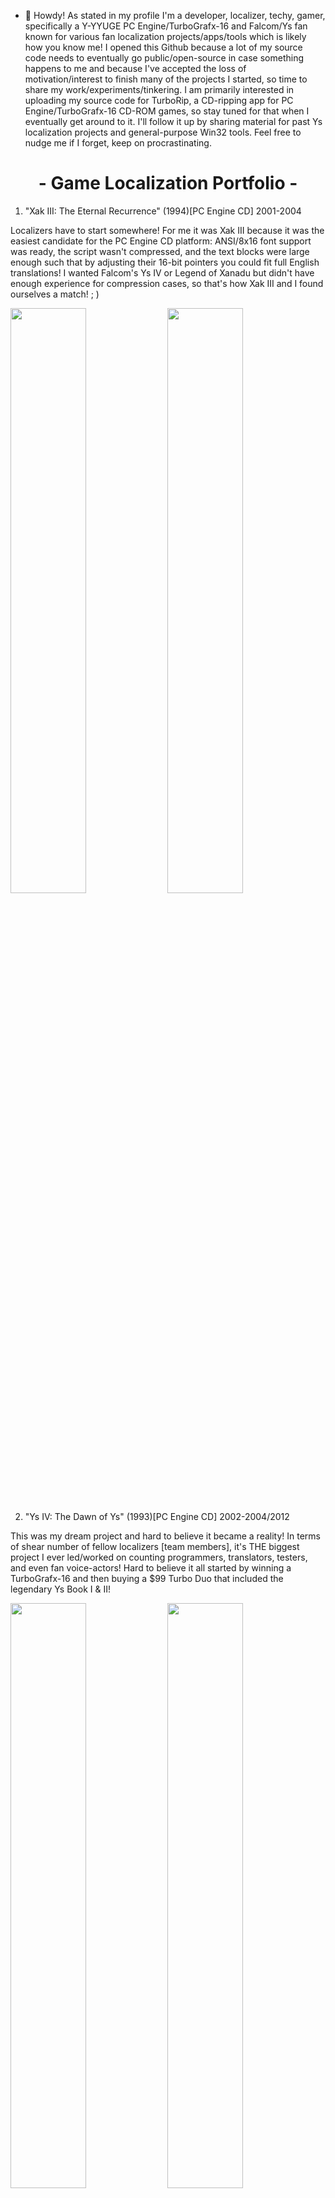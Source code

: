 - 👋 Howdy! As stated in my profile I'm a developer, localizer, techy, gamer, specifically a Y-YYUGE PC Engine/TurboGrafx-16 and Falcom/Ys fan known for various fan localization projects/apps/tools which is likely how you know me! I opened this Github because a lot of my source code needs to eventually go public/open-source in case something happens to me and because I've accepted the loss of motivation/interest to finish many of the projects I started, so time to share my work/experiments/tinkering. I am primarily interested in uploading my source code for TurboRip, a CD-ripping app for PC Engine/TurboGrafx-16 CD-ROM games, so stay tuned for that when I eventually get around to it. I'll follow it up by sharing material for past Ys localization projects and general-purpose Win32 tools. Feel free to nudge me if I forget, keep on procrastinating.

<div align="center"><h1>- Game Localization Portfolio -</h1></div>

1) "Xak III: The Eternal Recurrence" (1994)[PC Engine CD] 2001-2004

Localizers have to start somewhere! For me it was Xak III because it was the easiest candidate for the PC Engine CD platform: ANSI/8x16 font support was ready, the script wasn't compressed, and the text blocks were large enough such that by adjusting their 16-bit pointers you could fit full English translations! I wanted Falcom's Ys IV or Legend of Xanadu but didn't have enough experience for compression cases, so that's how Xak III and I found ourselves a match! ; )

<img width="49%" src="https://github.com/user-attachments/assets/cdfaba98-57e2-4930-aa2c-c3365551cb59" /> <img width="49%" src="https://github.com/user-attachments/assets/47d6e179-90a6-443d-a30a-f535fd79c440" /><br/>

2) "Ys IV: The Dawn of Ys" (1993)[PC Engine CD] 2002-2004/2012

This was my dream project and hard to believe it became a reality! In terms of shear number of fellow localizers [team members], it's THE biggest project I ever led/worked on counting programmers, translators, testers, and even fan voice-actors! Hard to believe it all started by winning a TurboGrafx-16 and then buying a $99 Turbo Duo that included the legendary Ys Book I & II!

<img width="49%" src="https://github.com/user-attachments/assets/1796e837-5f92-4ce6-a5e7-d64d2d5c4dd7" />
<img width="49%" src="https://github.com/user-attachments/assets/90c319f8-81c7-4bc6-8051-c1addcbf71bf" /><br/>
<img width="49%" src="https://github.com/user-attachments/assets/f3535010-4e88-4c7c-b39a-ca46d993f401" />
<img width="49%" src="https://github.com/user-attachments/assets/b4a8b28f-3797-4474-aff4-eec3ce19879b" /><br/>
<img width="49%" src="https://github.com/user-attachments/assets/2afb8049-c500-41d8-a027-de3b6e41b81e" />
<img width="49%" src="https://github.com/user-attachments/assets/de8b6b80-4f23-4d73-b28f-40d2dfb52451" /><br/><br/>

3) Ys I & II Complete (2001)[Windows 95/98/ME/2K/XP/V/7] 2002-2005

WIP EDIT.

4) Ys VI: The Ark of Napishtim (2003)[Windows 98/ME/2K/XP/V/7/8/10/11] 2004

WIP EDIT.

5) Ys [III]: The Oath in Felghana (2005)[Windows 98/ME/2K/XP/V/7/8/10/11] 2005-2007

WIP EDIT.

6) Hydlide (1999)[Windows 95/98/ME/2K/XP/V/7] 2004

I basically just cracked this game upon request by the translator, debugged it to disable the registration system and free it as the abandonware that it is so everyone can install/play it! I remember I rented the NES port as a kid and liked it, but I never gave this PC one a try. It was merely a favor for a fellow localizer/collaborator.<br/>
Patch: https://www.romhacking.net/translations/845/

<img width="49%" src="https://github.com/user-attachments/assets/0472ffb1-666e-4e4e-8dd0-796d4ca61f00" />
<img width="49%" src="https://github.com/user-attachments/assets/7f90ca70-adf8-41cc-bc60-f9e8b6486116" /><br/><br/>

7) Erst Kerf (2008)[Windows 2K/XP/V/7/10/11] 2025

Similar to Hydlide the localizers here asked me for help on a final issue after the project was mostly finished to extend some strings. I found memory allocation bugs in the process which I also fixed and added a few minor tweaks like window-centering. Great experience to work with both of them, and they helped me with my Langrisser III localization project in kind on wave/audio recovery!<br/>
Patch: https://github.com/Etokapa/Erst-Kerf-English-Translation-Patch

<img width="49%" src="https://github.com/user-attachments/assets/9567ae93-3dd8-45d8-b636-aad96af0dcd7" />
<img width="49%" src="https://github.com/user-attachments/assets/9acb319c-6e03-439a-8657-fccd552c5a3f" /><br/><br/>

